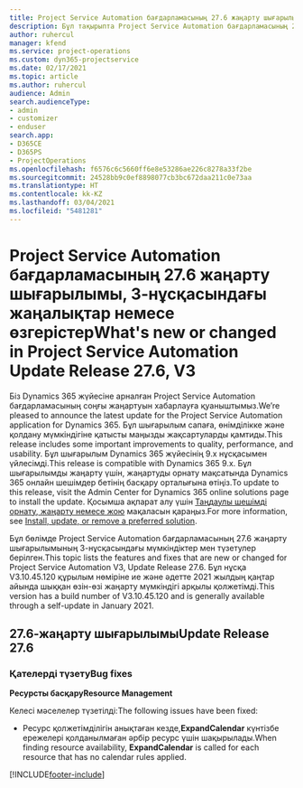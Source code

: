 ```yaml
---
title: Project Service Automation бағдарламасының 27.6 жаңарту шығарылымы, Hotfix, 3-нұсқасындағы жаңалықтар немесе өзгерістер
description: Бұл тақырыпта Project Service Automation бағдарламасының 27.6 жаңарту шығарылымы, Hotfix, 3-нұсқасындағы қолжетімді мүмкіндіктер мен түзетулер берілген.
author: ruhercul
manager: kfend
ms.service: project-operations
ms.custom: dyn365-projectservice
ms.date: 02/17/2021
ms.topic: article
ms.author: ruhercul
audience: Admin
search.audienceType:
- admin
- customizer
- enduser
search.app:
- D365CE
- D365PS
- ProjectOperations
ms.openlocfilehash: f6576c6c5660ff6e8e53286ae226c8278a33f2be
ms.sourcegitcommit: 24528bb9c0ef8898077cb3bc672daa211c0e73aa
ms.translationtype: HT
ms.contentlocale: kk-KZ
ms.lasthandoff: 03/04/2021
ms.locfileid: "5481281"
---
```

# <a name="whats-new-or-changed-in-project-service-automation-update-release-276-v3"></a><span data-ttu-id="f8a4c-103">Project Service Automation бағдарламасының 27.6 жаңарту шығарылымы, 3-нұсқасындағы жаңалықтар немесе өзгерістер</span><span class="sxs-lookup"><span data-stu-id="f8a4c-103">What's new or changed in Project Service Automation Update Release 27.6, V3</span></span>

<span data-ttu-id="f8a4c-104">Біз Dynamics 365 жүйесіне арналған Project Service Automation бағдарламасының соңғы жаңартуын хабарлауға қуаныштымыз.</span><span class="sxs-lookup"><span data-stu-id="f8a4c-104">We’re pleased to announce the latest update for the Project Service Automation application for Dynamics 365.</span></span> <span data-ttu-id="f8a4c-105">Бұл шығарылым сапаға, өнімділікке және қолдану мүмкіндігіне қатысты маңызды жақсартуларды қамтиды.</span><span class="sxs-lookup"><span data-stu-id="f8a4c-105">This release includes some important improvements to quality, performance, and usability.</span></span> <span data-ttu-id="f8a4c-106">Бұл шығарылым Dynamics 365 жүйесінің 9.x нұсқасымен үйлесімді.</span><span class="sxs-lookup"><span data-stu-id="f8a4c-106">This release is compatible with Dynamics 365 9.x.</span></span> <span data-ttu-id="f8a4c-107">Бұл шығарылымды жаңарту үшін, жаңартуды орнату мақсатында Dynamics 365 онлайн шешімдер бетінің басқару орталығына өтіңіз.</span><span class="sxs-lookup"><span data-stu-id="f8a4c-107">To update to this release, visit the Admin Center for Dynamics 365 online solutions page to install the update.</span></span> <span data-ttu-id="f8a4c-108">Қосымша ақпарат алу үшін [Таңдаулы шешімді орнату, жаңарту немесе жою](https://docs.microsoft.com/power-platform/admin/install-remove-preferred-solution) мақаласын қараңыз.</span><span class="sxs-lookup"><span data-stu-id="f8a4c-108">For more information, see [Install, update, or remove a preferred solution](https://docs.microsoft.com/power-platform/admin/install-remove-preferred-solution).</span></span>

<span data-ttu-id="f8a4c-109">Бұл бөлімде Project Service Automation бағдарламасының 27.6 жаңарту шығарылымының 3-нұсқасындағы мүмкіндіктер мен түзетулер берілген.</span><span class="sxs-lookup"><span data-stu-id="f8a4c-109">This topic lists the features and fixes that are new or changed for Project Service Automation V3, Update Release 27.6.</span></span> <span data-ttu-id="f8a4c-110">Бұл нұсқа V3.10.45.120 құрылым нөміріне ие және әдетте 2021 жылдың қаңтар айында шыққан өзін-өзі жаңарту мүмкіндігі арқылы қолжетімді.</span><span class="sxs-lookup"><span data-stu-id="f8a4c-110">This version has a build number of V3.10.45.120 and is generally available through a self-update in January 2021.</span></span>

## <a name="update-release-276"></a><span data-ttu-id="f8a4c-111">27.6-жаңарту шығарылымы</span><span class="sxs-lookup"><span data-stu-id="f8a4c-111">Update Release 27.6</span></span>

### <a name="bug-fixes"></a><span data-ttu-id="f8a4c-112">Қателерді түзету</span><span class="sxs-lookup"><span data-stu-id="f8a4c-112">Bug fixes</span></span>


<span data-ttu-id="f8a4c-113">**Ресурсты басқару**</span><span class="sxs-lookup"><span data-stu-id="f8a4c-113">**Resource Management**</span></span>

<span data-ttu-id="f8a4c-114">Келесі мәселелер түзетілді:</span><span class="sxs-lookup"><span data-stu-id="f8a4c-114">The following issues have been fixed:</span></span>

- <span data-ttu-id="f8a4c-115">Ресурс қолжетімділігін анықтаған кезде,**ExpandCalendar** күнтізбе ережелері қолданылмаған әрбір ресурс үшін шақырылады.</span><span class="sxs-lookup"><span data-stu-id="f8a4c-115">When finding resource availability, **ExpandCalendar** is called for each resource that has no calendar rules applied.</span></span>


[!INCLUDE[footer-include](../includes/footer-banner.md)]
